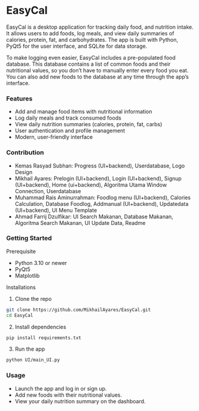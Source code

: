 # EasyCal

EasyCal is a desktop application for tracking daily food, and nutrition intake. It allows users to add foods, log meals, and view daily summaries of calories, protein, fat, and carbohydrates. The app is built with Python, PyQt5 for the user interface, and SQLite for data storage.

To make logging even easier, EasyCal includes a pre-populated food database. This database contains a list of common foods and their nutritional values, so you don’t have to manually enter every food you eat. You can also add new foods to the database at any time through the app’s interface.

### Features
* Add and manage food items with nutritional information
* Log daily meals and track consumed foods
* View daily nutrition summaries (calories, protein, fat, carbs)
* User authentication and profile management
* Modern, user-friendly interface

### Contribution
* Kemas Rasyad Subhan: Progress (UI+backend), Userdatabase, Logo Design
* Mikhail Ayares: Prelogin (UI+backend), Login (UI+backend), Signup (UI+backend), Home (ui+backend), Algoritma Utama Window Connection, Userdatabase
* Muhammad Rais Aminurrahman: Foodlog menu (UI+backend), Calories Calculation, Database Foodlog, Addmanual (UI+backend), Updatedata (UI+backend), UI Menu Template
* Ahmad Farrij Dzulfikar: UI Search Makanan, Database Makanan, Algoritma Search Makanan, UI Update Data, Readme

### Getting Started

Prerequisite
* Python 3.10 or newer
* PyQt5
* Matplotlib

Installations
1. Clone the repo
```bash
git clone https://github.com/MikhailAyares/EasyCal.git
cd EasyCal
```
2. Install dependencies
```bash
pip install requirements.txt
```
3. Run the app
```bash
python UI/main_UI.py
```
### Usage
* Launch the app and log in or sign up.
* Add new foods with their nutritional values.
* View your daily nutrition summary on the dashboard.

